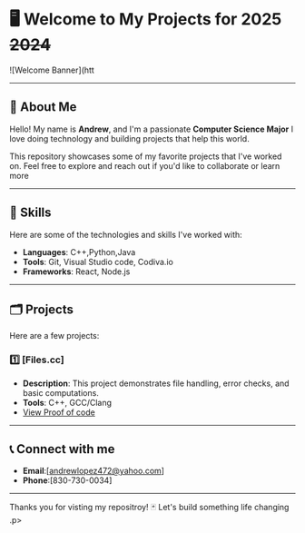 # 🖥️ **Welcome to My Projects for** **2025** ~~2024~~
![Welcome Banner](htt


---

## 🤙 **About Me**

Hello! My name is **Andrew**, and I'm a passionate **Computer Science Major**
I love doing technology and building projects that help this world.

This repository showcases some of my favorite projects that I've worked on. 
Feel free to explore and reach out if you'd like to collaborate or learn more 

---

## 🐺 **Skills**

Here are some of the technologies and skills I've worked with:

- **Languages**: C++,Python,Java
- **Tools**: Git, Visual Studio code, Codiva.io
- **Frameworks**: React, Node.js

---

## 🗂️ **Projects**

Here are a few projects:

### 1️⃣ [Files.cc]
- **Description**: This project demonstrates file handling, error checks, and basic computations.
- **Tools**: C++, GCC/Clang
- [View Proof of code](1)

---

## 📞 **Connect with me**

- **Email**:[andrewlopez472@yahoo.com]
- **Phone**:[830-730-0034]

---

Thanks you for visting my repositroy! 🃏 
Let's build something life changing .p>
  


